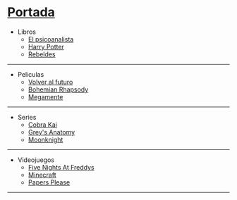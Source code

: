 # [Portada](../README.md)

- Libros
  - [El psicoanalista](./libros/el-psicoanalista.md)
  - [Harry Potter](./libros/harry-potter.md)
  - [Rebeldes](./libros/rebeldes.md)

---

- Peliculas
  - [Volver al futuro](./peliculas/back-to-the-future.md)
  - [Bohemian Rhapsody](./peliculas/bohemian-rhapsody.md)
  - [Megamente](./peliculas/megamente.md)

---

- Series
  - [Cobra Kai](./series/cobra-kai.md)
  - [Grey's Anatomy](./series/grey's-anatomy.md)
  - [Moonknight](./series/moonknight.md)

---

- Videojuegos
  - [Five Nights At Freddys](./videojuegos/fnaf.md)
  - [Minecraft](./videojuegos/minecraft.md)
  - [Papers Please](./videojuegos/papers-please.md)

---

